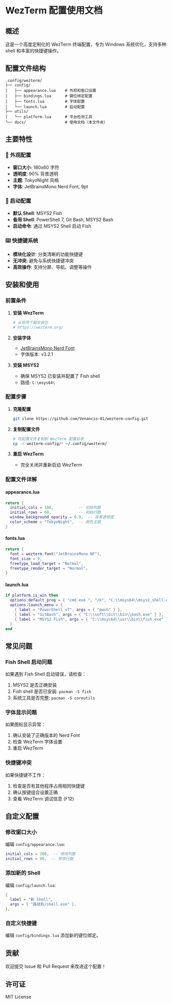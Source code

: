 # WezTerm 配置使用文档

## 概述

这是一个高度定制化的 WezTerm 终端配置，专为 Windows 系统优化，支持多种 shell 和丰富的快捷键操作。

## 配置文件结构

```
.config/wezterm/
├── config/
│   ├── appearance.lua    # 外观和窗口设置
│   ├── bindings.lua      # 键位绑定配置
│   ├── fonts.lua         # 字体配置
│   └── launch.lua        # 启动配置
├── utils/
│   └── platform.lua      # 平台检测工具
└── docs/                 # 使用文档（本文件夹）
```

## 主要特性

### 🎨 外观配置
- **窗口大小**: 180x60 字符
- **透明度**: 90% 背景透明
- **主题**: TokyoNight 风格
- **字体**: JetBrainsMono Nerd Font, 9pt

### 🚀 启动配置
- **默认 Shell**: MSYS2 Fish
- **备用 Shell**: PowerShell 7, Git Bash, MSYS2 Bash
- **启动命令**: 通过 MSYS2 Shell 启动 Fish

### ⌨️ 快捷键系统
- **模块化设计**: 分类清晰的功能快捷键
- **无冲突**: 避免与系统快捷键冲突
- **高效操作**: 支持分屏、导航、调整等操作

## 安装和使用

### 前置条件

1. **安装 WezTerm**
   ```bash
   # 从官网下载安装包
   # https://wezterm.org/
   ```

2. **安装字体**
   - [JetBrainsMono Nerd Font](https://github.com/ryanoasis/nerd-fonts)
   - 字体版本: v3.2.1

3. **安装 MSYS2**
   - 确保 MSYS2 已安装并配置了 Fish shell
   - 路径: `C:\msys64\`

### 配置步骤

1. **克隆配置**
   ```bash
   git clone https://github.com/Venancio-01/wezterm-config.git
   ```

2. **复制配置文件**
   ```bash
   # 将配置文件复制到 WezTerm 配置目录
   cp -r wezterm-config/* ~/.config/wezterm/
   ```

3. **重启 WezTerm**
   - 完全关闭并重新启动 WezTerm

### 配置文件详解

#### appearance.lua
```lua
return {
  initial_cols = 180,           -- 初始列数
  initial_rows = 60,            -- 初始行数
  window_background_opacity = 0.9,  -- 背景透明度
  color_scheme = "TokyoNight",  -- 颜色主题
}
```

#### fonts.lua
```lua
return {
  font = wezterm.font("JetBrainsMono NF"),
  font_size = 9,
  freetype_load_target = "Normal",
  freetype_render_target = "Normal",
}
```

#### launch.lua
```lua
if platform.is_win then
  options.default_prog = { "cmd.exe ", "/k", "C:\\msys64\\msys2_shell.cmd -defterm -here -no-start -ucrt64 -shell fish" }
  options.launch_menu = {
    { label = "PowerShell v7", args = { "pwsh" } },
    { label = "GitBash", args = { "C:\\soft\\Git\\bin\\bash.exe" } },
    { label = "MSYS2 Fish", args = { "C:\\msys64\\usr\\bin\\fish.exe" } },
  }
end
```

## 常见问题

### Fish Shell 启动问题
如果遇到 Fish Shell 启动错误，请检查：
1. MSYS2 是否正确安装
2. Fish shell 是否已安装: `pacman -S fish`
3. 系统工具是否完整: `pacman -S coreutils`

### 字体显示问题
如果图标显示异常：
1. 确认安装了正确版本的 Nerd Font
2. 检查 WezTerm 字体设置
3. 重启 WezTerm

### 快捷键冲突
如果快捷键不工作：
1. 检查是否有其他程序占用相同快捷键
2. 确认按键组合设置正确
3. 查看 WezTerm 调试信息 (F12)

## 自定义配置

### 修改窗口大小
编辑 `config/appearance.lua`:
```lua
initial_cols = 200,  -- 修改列数
initial_rows = 80,  -- 修改行数
```

### 添加新的 Shell
编辑 `config/launch.lua`:
```lua
{
  label = "新 Shell",
  args = { "路径到/shell.exe" },
},
```

### 自定义快捷键
编辑 `config/bindings.lua` 添加新的键位绑定。

## 贡献

欢迎提交 Issue 和 Pull Request 来改进这个配置！

## 许可证

MIT License